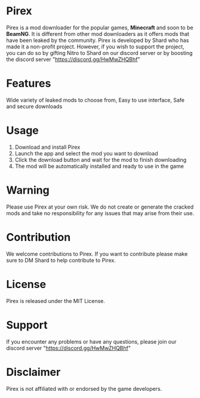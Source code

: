# Pirex
Pirex is a mod downloader for the popular games, **Minecraft** and soon to be **BeamNG**. It is different from other mod downloaders as it offers mods that have been leaked by the community. Pirex is developed by Shard who has made it a non-profit project. However, if you wish to support the project, you can do so by gifting Nitro to Shard on our discord server or by boosting the discord server "https://discord.gg/HwMwZHQBhf"

# Features
Wide variety of leaked mods to choose from,
Easy to use interface,
Safe and secure downloads

# Usage
1. Download and install Pirex
2. Launch the app and select the mod you want to download
3. Click the download button and wait for the mod to finish downloading
4. The mod will be automatically installed and ready to use in the game

# Warning
Please use Pirex at your own risk. We do not create or generate the cracked mods and take no responsibility for any issues that may arise from their use.

# Contribution
We welcome contributions to Pirex. If you want to contribute please make sure to DM Shard to help contribute to Pirex.

# License
Pirex is released under the MIT License.

# Support
If you encounter any problems or have any questions, please join our discord server "https://discord.gg/HwMwZHQBhf"

# Disclaimer
Pirex is not affiliated with or endorsed by the game developers.

